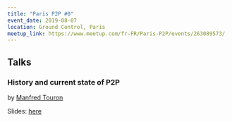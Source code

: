 ```yaml
---
title: "Paris P2P #0"
event_date: 2019-08-07
location: Ground Control, Paris
meetup_link: https://www.meetup.com/fr-FR/Paris-P2P/events/263089573/
---
```


## Talks

### History and current state of P2P

by [Manfred Touron](https://manfred.life)

Slides: [here](https://docs.google.com/presentation/d/1EASD86eqXRVhB_rLGqVvsWJ2l_Pl9hRbmXIB5wqFvzE)
